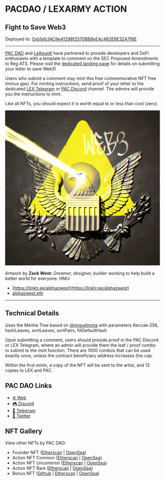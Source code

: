 # PACDAO / LEXARMY ACTION

## Fight to Save Web3

Deployed to: [0xb1a1c1AC9e41298f2570BB8eE4c482E9E32A7f6E](https://etherscan.io/address/0xb1a1c1AC9e41298f2570BB8eE4c482E9E32A7f6E)

---

[PAC DAO](https://pac.xyz/) and [LeXpunK](https://www.lexpunk.army/) have partnered to provide developers and DeFi enthusiasts with a template to comment on the SEC Proposed Amendments to Reg ATS.  Please visit the [dedicated landing page](https://pac.xyz/) for details on submitting your letter to save Web3!

Users who submit a comment may mint this free commemorative NFT free (minus gas).  For minting instructions, send proof of your letter to the dedicated [LEX Telegram](https://t.me/+263sPxfDagkxNGM5) or [PAC Discord](https://discord.com/invite/Y95mnqewpb) channel.  The admins will provide you the instructions to mint.

Like all NFTs, you should expect it is worth equal to or less than cost (zero).

![Action NFT](metadata/PACLexAction.jpeg)

Artwork by 
**Zack West:** 
*Dreamer, designer, builder* working to help build a better world for everyone. 
HMU: 
 * [https://linktr.ee/alphazwest](https://linktr.ee/alphazwest)
 * [alphazwest.eth](https://app.ens.domains/name/alphazwest.eth/details)


---
## Technical Details 

Uses the Merkle Tree based on [@miguelmota](https://lab.miguelmota.com/merkletreejs/example/) with parameters Keccak-256, hashLeaves, sortLeaves, sortPairs, fillDefaultHash

Upon submitting a comment, users should provide proof in the PAC Discord or LEX Telegram, where an admin will provide them the leaf / proof combo to submit to the mint function.  There are 1000 combos that can be used exactly once, unless the contract beneficiary address increases this cap.

Within the first mints, a copy of the NFT will be sent to the artist, and 12 copies to LEX and PAC.


## PAC DAO Links
* [🌐  Web](https://pac.xyz/)
* [🎮  Discord ](https://discord.gg/tbBKXQqm)
* [🛫  Telegram ](https://t.me/joinchat/VYYqN19O3Wc4OTZh)
* [🦅  Twitter](https://twitter.com/pacdao)


## NFT Gallery
View other NFTs by PAC DAO:

 * Founder NFT ([Etherscan](https://etherscan.io/address/0x63994B223F01b943eFf986b1B379312508dc15F8) | [OpenSea](https://opensea.io/collection/pacdao-founder))
 * Action NFT Common ([Etherscan](https://etherscan.io/address/0xE60A7825A80509DE847Ffe30ce2936dfc770DB6b) | [OpenSea](https://opensea.io/collection/pacdao-action))
 * Action NFT Uncommon ([Etherscan](https://etherscan.io/address/0xb198936708ef94f494a4e753c44dcf8691cf7b87) | [OpenSea](https://opensea.io/collection/pac-dao-action-nft-1))
 * Action NFT Rare ([Etherscan](https://etherscan.io/address/0xd56c12efd06252f1f0098a8fe517da286245c0a8) | [OpenSea](https://opensea.io/collection/pacdao-action-nft-rare))
 * Bonus NFT ([Github](https://github.com/pacdao/bonus-nft) | [Etherscan](https://etherscan.io/address/0x0b28483c3139ea92ee3b3fed1e04e4270d88d586) | [OpenSea](https://opensea.io/collection/pac-dao-bonus-nft-1))


